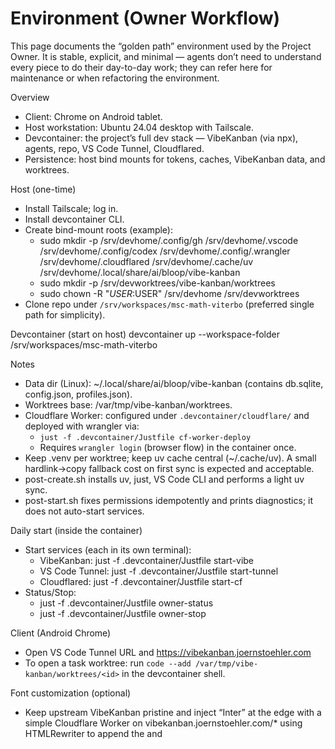 # Environment (Owner Workflow)

This page documents the “golden path” environment used by the Project Owner. It is stable, explicit, and minimal — agents don’t need to understand every piece to do their day-to-day work; they can refer here for maintenance or when refactoring the environment.

Overview
- Client: Chrome on Android tablet.
- Host workstation: Ubuntu 24.04 desktop with Tailscale.
- Devcontainer: the project’s full dev stack — VibeKanban (via npx), agents, repo, VS Code Tunnel, Cloudflared.
- Persistence: host bind mounts for tokens, caches, VibeKanban data, and worktrees.

Host (one-time)
- Install Tailscale; log in.
- Install devcontainer CLI.
- Create bind-mount roots (example):
  - sudo mkdir -p /srv/devhome/.config/gh /srv/devhome/.vscode /srv/devhome/.config/codex /srv/devhome/.config/.wrangler /srv/devhome/.cloudflared /srv/devhome/.cache/uv /srv/devhome/.local/share/ai/bloop/vibe-kanban
  - sudo mkdir -p /srv/devworktrees/vibe-kanban/worktrees
  - sudo chown -R "$USER:$USER" /srv/devhome /srv/devworktrees
- Clone repo under `/srv/workspaces/msc-math-viterbo` (preferred single path for simplicity).

Devcontainer (start on host)
devcontainer up --workspace-folder /srv/workspaces/msc-math-viterbo

Notes
- Data dir (Linux): ~/.local/share/ai/bloop/vibe-kanban (contains db.sqlite, config.json, profiles.json).
- Worktrees base: /var/tmp/vibe-kanban/worktrees.
- Cloudflare Worker: configured under `.devcontainer/cloudflare/` and deployed with wrangler via:
  - `just -f .devcontainer/Justfile cf-worker-deploy`
  - Requires `wrangler login` (browser flow) in the container once.
- Keep .venv per worktree; keep uv cache central (~/.cache/uv). A small hardlink→copy fallback cost on first sync is expected and acceptable.
- post-create.sh installs uv, just, VS Code CLI and performs a light uv sync.
- post-start.sh fixes permissions idempotently and prints diagnostics; it does not auto-start services.

Daily start (inside the container)
- Start services (each in its own terminal):
  - VibeKanban: just -f .devcontainer/Justfile start-vibe
  - VS Code Tunnel: just -f .devcontainer/Justfile start-tunnel
  - Cloudflared: just -f .devcontainer/Justfile start-cf
- Status/Stop:
  - just -f .devcontainer/Justfile owner-status
  - just -f .devcontainer/Justfile owner-stop

Client (Android Chrome)
- Open VS Code Tunnel URL and https://vibekanban.joernstoehler.com
- To open a task worktree: run `code --add /var/tmp/vibe-kanban/worktrees/<id>` in the devcontainer shell.

Font customization (optional)
- Keep upstream VibeKanban pristine and inject “Inter” at the edge with a simple Cloudflare Worker on vibekanban.joernstoehler.com/* using HTMLRewriter to append the <link> and <style> tags into <head>. This isolates UI tweaks from upstream releases.

Auth hints (first time after switching to bind mounts)
- gh: gh auth login
- VS Code tunnel: code tunnel (will guide through auth)
- cloudflared: cloudflared tunnel login
- codex CLI (if used): re-auth if necessary

Golden-path stance
- No Codespaces; no Codex Cloud. We run locally on the workstation via devcontainer.
- Services are independent; start/stop individually for resilience.
- VibeKanban via npx (no fork). Persist its data and worktrees on host bind mounts.
